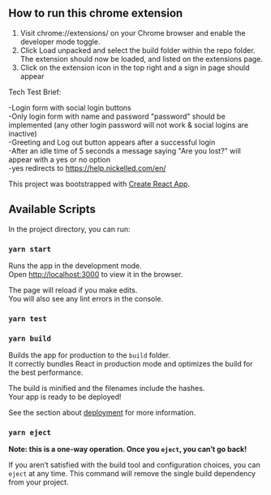

## How to run this chrome extension

 1. Visit chrome://extensions/ on your Chrome browser and enable the developer mode toggle.
 2. Click Load unpacked and select the build folder within the repo folder. The extension should now be loaded, and listed on the extensions page. 
 3. Click on the extension icon in the top right and a sign in page should appear


Tech Test Brief:

-Login form with social login buttons\
-Only login form with name and password "password" should be implemented (any other login password will not work & social logins are inactive)\
-Greeting and Log out button appears after a successful login\
-After an idle time of 5 seconds a message saying "Are you lost?" will appear with a yes or no option\
-yes redirects to https://help.nickelled.com/en/



This project was bootstrapped with [Create React App](https://github.com/facebook/create-react-app).

## Available Scripts

In the project directory, you can run:

### `yarn start`

Runs the app in the development mode.\
Open [http://localhost:3000](http://localhost:3000) to view it in the browser.

The page will reload if you make edits.\
You will also see any lint errors in the console.

### `yarn test`

### `yarn build`

Builds the app for production to the `build` folder.\
It correctly bundles React in production mode and optimizes the build for the best performance.

The build is minified and the filenames include the hashes.\
Your app is ready to be deployed!

See the section about [deployment](https://facebook.github.io/create-react-app/docs/deployment) for more information.

### `yarn eject`

**Note: this is a one-way operation. Once you `eject`, you can’t go back!**

If you aren’t satisfied with the build tool and configuration choices, you can `eject` at any time. This command will remove the single build dependency from your project.
